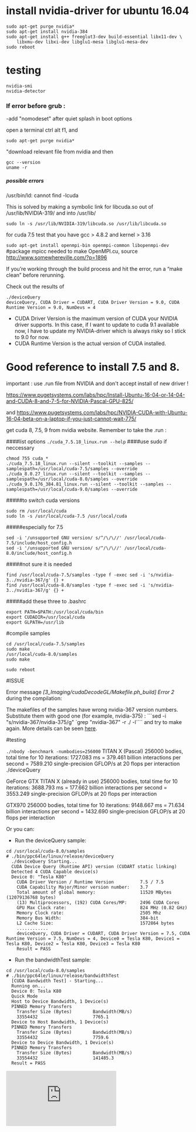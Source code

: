 # install nvidia-driver for ubuntu 16.04

```
sudo apt-get purge nvidia*
sudo apt-get install nvidia-384
sudo apt-get install g++ freeglut3-dev build-essential libx11-dev \
    libxmu-dev libxi-dev libglu1-mesa libglu1-mesa-dev
sudo reboot
```
# testing

```
nvidia-smi
nvidia-detector
```

### If error before grub : 
-add "nomodeset" after quiet splash in boot options

open a terminal ctrl alt f1, and

```sudo apt-get purge nvidia*```

"download relevant file from nvidia and then

```
gcc --version
uname -r
```


##### possible errors 
/usr/bin/ld: cannot find -lcuda

This is solved by making a symbolic link for libcuda.so out of /usr/lib/NVIDIA-319/ and into /usr/lib/
```
sudo ln -s /usr/lib/NVIDIA-319/libcuda.so /usr/lib/libcuda.so
```
for cuda 7.5 test that you have gcc > 4.8.2 and kernel > 3.16



```sudo apt-get install openmpi-bin openmpi-common libopenmpi-dev ```#package mpicc needed to make OpenMPI.cu, source http://www.somewhereville.com/?p=1896

If you’re working through the build process and hit the error, run a “make clean” before rerunning.

Check out the results of 
```
./deviceQuery
deviceQuery, CUDA Driver = CUDART, CUDA Driver Version = 9.0, CUDA Runtime Version = 9.0, NumDevs = 4
```

* CUDA Driver Version is the maximum version of CUDA your NVIDIA driver supports. In this case, if I want to update to cuda 9.1 available now, I have to update my NVIDIA-driver which is always risky so I stick to 9.0 for now.
*  CUDA Runtime Version is the actual version of CUDA installed.

# Good reference to install 7.5 and 8. 

important : use .run file from NVIDIA and don't accept install of new driver !

https://www.pugetsystems.com/labs/hpc/Install-Ubuntu-16-04-or-14-04-and-CUDA-8-and-7-5-for-NVIDIA-Pascal-GPU-825/

and https://www.pugetsystems.com/labs/hpc/NVIDIA-CUDA-with-Ubuntu-16-04-beta-on-a-laptop-if-you-just-cannot-wait-775/

get cuda 8, 7.5, 9 from nvidia website. Remember to take the .run :

####list options
```./cuda_7.5.18_linux.run --help```
####use sudo if neccessary
```
chmod 755 cuda_*
./cuda_7.5.18_linux.run --silent --toolkit --samples --samplespath=/usr/local/cuda-7.5/samples --override
./cuda_8.0.27_linux.run --silent --toolkit --samples --samplespath=/usr/local/cuda-8.0/samples --override
./cuda_9.0.176_384.81_linux.run --silent --toolkit --samples --samplespath=/usr/local/cuda-9.0/samples --override
```
#####to switch cuda versions
```
sudo rm /usr/local/cuda
sudo ln -s /usr/local/cuda-7.5 /usr/local/cuda
```
#####especially for 7.5
```
sed -i '/unsupported GNU version/ s/^/\/\//' /usr/local/cuda-7.5/include/host_config.h
sed -i '/unsupported GNU version/ s/^/\/\//' /usr/local/cuda-8.0/include/host_config.h
```
#####not sure it is needed
```
find /usr/local/cuda-7.5/samples -type f -exec sed -i 's/nvidia-3../nvidia-367/g' {} +
find /usr/local/cuda-8.0/samples -type f -exec sed -i 's/nvidia-3../nvidia-367/g' {} +
```
#####add these three to .bashrc
```
export PATH=$PATH:/usr/local/cuda/bin
export CUDADIR=/usr/local/cuda
export GLPATH=/usr/lib
```
#compile samples
```
cd /usr/local/cuda-7.5/samples
sudo make
/usr/local/cuda-8.0/samples
sudo make

sudo reboot
```

#ISSUE

Error message *[3_Imaging/cudaDecodeGL/Makefile.ph_build] Error 2* during the compilation:

The makefiles of the samples have wrong nvidia-367 version numbers. Substitute them with good one (for example, nvidia-375) : 
```sed -i "s/nvidia-367/nvidia-375/g" `grep "nvidia-367" -r ./ -l````
and try to make again. More details can be seen [here](https://askubuntu.com/questions/891003/failure-in-running-cuda-sample-after-cuda-8-0-installation).


#testing

```./nbody -benchmark -numbodies=256000```
TITAN X (Pascal) 
256000 bodies, total time for 10 iterations: 1727.083 ms
= 379.461 billion interactions per second
= 7589.210 single-precision GFLOP/s at 20 flops per interaction
./deviceQuery

GeForce GTX TITAN X (already in use)
256000 bodies, total time for 10 iterations: 3688.793 ms
= 177.662 billion interactions per second
= 3553.249 single-precision GFLOP/s at 20 flops per interaction

GTX970
256000 bodies, total time for 10 iterations: 9148.667 ms
= 71.634 billion interactions per second
= 1432.690 single-precision GFLOP/s at 20 flops per interaction

Or you can:

* Run the deviceQuery sample:
```
cd /usr/local/cuda-8.0/samples
# ./bin/ppc64le/linux/release/deviceQuery
  ./deviceQuery Starting...
  CUDA Device Query (Runtime API) version (CUDART static linking)
  Detected 4 CUDA Capable device(s)
  Device 0: "Tesla K80"
    CUDA Driver Version / Runtime Version          7.5 / 7.5
    CUDA Capability Major/Minor version number:    3.7
    Total amount of global memory:                 11520 MBytes (12079136768 bytes)
    (13) Multiprocessors, (192) CUDA Cores/MP:     2496 CUDA Cores
    GPU Max Clock rate:                            824 MHz (0.82 GHz)
    Memory Clock rate:                             2505 Mhz
    Memory Bus Width:                              384-bit
    L2 Cache Size:                                 1572864 bytes
    ............
    deviceQuery, CUDA Driver = CUDART, CUDA Driver Version = 7.5, CUDA Runtime Version = 7.5, NumDevs = 4, Device0 = Tesla K80, Device1 = Tesla K80, Device2 = Tesla K80, Device3 = Tesla K80
    Result = PASS
```

* Run the bandwidthTest sample:
```
cd /usr/local/cuda-8.0/samples
# ./bin/ppc64le/linux/release/bandwidthTest
  [CUDA Bandwidth Test] - Starting...
  Running on...
  Device 0: Tesla K80
  Quick Mode
  Host to Device Bandwidth, 1 Device(s)
  PINNED Memory Transfers
    Transfer Size (Bytes)        Bandwidth(MB/s)
    33554432                     7765.1
  Device to Host Bandwidth, 1 Device(s)
  PINNED Memory Transfers
    Transfer Size (Bytes)        Bandwidth(MB/s)
    33554432                     7759.6
  Device to Device Bandwidth, 1 Device(s)
  PINNED Memory Transfers
    Transfer Size (Bytes)        Bandwidth(MB/s)
    33554432                     141485.3
  Result = PASS
```
[![Analytics](https://ga-beacon.appspot.com/UA-91308638-2/github.com/ThibaultGROUEIX/workflow_and_installs/initial_steps.md?pixel)](https://github.com/ThibaultGROUEIX/workflow_and_installs/)
